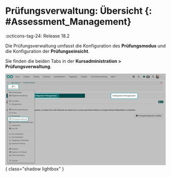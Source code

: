 # Prüfungsverwaltung: Übersicht {: #Assessment_Management}

:octicons-tag-24: Release 18.2

Die Prüfungsverwaltung umfasst die Konfiguration des **Prüfungsmodus** und die Konfiguration der **Prüfungseinsicht**. 

Sie finden die beiden Tabs in der **Kursadministration > Prüfungsverwaltung**. 

![assessment_management_overview_v1_de.png](assets/assessment_management_overview_v1_de.png){ class="shadow lightbox" }

